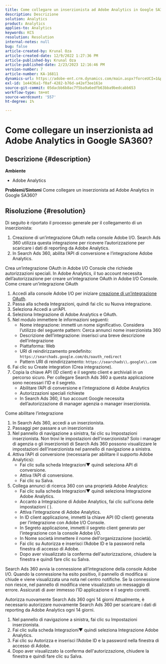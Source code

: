 ```yaml
---
title: Come collegare un inserzionista ad Adobe Analytics in Google SA360?
description: Descrizione
solution: Analytics
product: Analytics
applies-to: Analytics
keywords: KCS
resolution: Resolution
internal-notes: null
bug: false
article-created-by: Krunal Oza
article-created-date: 12/9/2022 1:27:36 PM
article-published-by: Krunal Oza
article-published-date: 2/23/2023 12:16:46 PM
version-number: 7
article-number: KA-16811
dynamics-url: https://adobe-ent.crm.dynamics.com/main.aspx?forceUCI=1&pagetype=entityrecord&etn=knowledgearticle&id=1c9ce939-c577-ed11-81aa-6045bd006149
exl-id: 1e4436a1-f0af-4282-b76d-a42ef3ee161e
source-git-commit: 05dacbb6b8ac7f5ba9a6edfb63bba9bedcabb653
workflow-type: tm+mt
source-wordcount: '557'
ht-degree: 1%

---
```


# Come collegare un inserzionista ad Adobe Analytics in Google SA360?

## Descrizione {#description}

<b>Ambiente</b>
- Adobe Analytics



<b>Problemi/Sintomi</b>
Come collegare un inserzionista ad Adobe Analytics in Google SA360?


## Risoluzione {#resolution}


Di seguito è riportato il processo generale per il collegamento di un inserzionista:

1. Creazione di un’integrazione OAuth nella console Adobe I/O. Search Ads 360 utilizza questa integrazione per ricevere l’autorizzazione per scaricare i dati di reporting da Adobe Analytics.
2. In Search Ads 360, abilita l’API di conversione e l’integrazione Adobe Analytics.


Crea un’integrazione OAuth in Adobe I/O Console che richiede autorizzazioni speciali. In Adobe Analytics, il tuo account necessita dell’autorizzazione per creare un’integrazione OAuth in Adobe I/O Console. Come creare un’integrazione OAuth

1. Accedi alla console Adobe I/O per iniziare [creazione di un’integrazione OAuth](https://developer.adobe.com/developer-console/docs/guides/#!AdobeDocs/adobeio-auth/master/AuthenticationOverview/OAuthIntegration.md).
2. Passa alla scheda Integrazioni, quindi fai clic su Nuova integrazione.
3. Seleziona Accedi a un’API.
4. Seleziona Integrazione di Adobe Analytics e OAuth.
5. Nel modulo immettere le informazioni seguenti:
   - Nome integrazione: immetti un nome significativo. Considera l’utilizzo del seguente pattern: Cerca annunci nome inserzionista 360
   - Descrizione dell’integrazione: inserisci una breve descrizione dell’integrazione
   - Piattaforma: Web
   - URI di reindirizzamento predefinito: `https://searchads.google.com/ds/oauth_redirect`
   - Pattern URI di reindirizzamento: `https://searchads\\.google\\.com`
6. Fai clic su Create integration (Crea integrazione).
7. Copia la chiave API (ID client) e il segreto client e archiviali in un percorso sicuro. Per collegare Search Ads 360 a questa applicazione sono necessari l’ID e il segreto.
   - Abilitare l’API di conversione e l’integrazione di Adobe Analytics
   - Autorizzazioni speciali richieste
   - In Search Ads 360, il tuo account Google necessita dell’autorizzazione di manager agenzia o manager inserzionista.


Come abilitare l’integrazione

1. In Search Ads 360, accedi a un inserzionista.
2. Passaggi per passare a un inserzionista
3. Nel pannello di navigazione a sinistra, fai clic su Impostazioni inserzionista.    Non trovi le impostazioni dell&#39;inserzionista? Solo i manager di agenzia o gli inserzionisti di Search Ads 360 possono visualizzare le impostazioni dell’inserzionista nel pannello di navigazione a sinistra.
4. Attiva l’API di conversione (necessaria per abilitare il supporto Adobe Analytics):
   - Fai clic sulla scheda Integrazioni▼ quindi seleziona API di conversione.
   - Attiva l’API di conversione.
   - Fai clic su Salva.
5. Collega annunci di ricerca 360 con una proprietà Adobe Analytics:
   - Fai clic sulla scheda Integrazioni▼ quindi seleziona Integrazione Adobe Analytics.
   - Accanto a Integrazione di Adobe Analytics, fai clic sull’icona delle impostazioni ( ).
   - Attiva l’integrazione di Adobe Analytics.
   - In ID client applicazione, immetti la chiave API (ID client) generata per l’integrazione con Adobe I/O Console.
   - In Segreto applicazione, immetti il segreto client generato per l’integrazione con la console Adobe I/O.
   - In Nome società immettere il nome dell&#39;organizzazione (società).
   - Fai clic su Autorizza e inserisci l’Adobe ID e la password nella finestra di accesso di Adobe.
   - Dopo aver visualizzato la conferma dell&#39;autorizzazione, chiudere la finestra e quindi fare clic su Salva.


Search Ads 360 avvia la connessione all’integrazione della console Adobe I/O. Quando la connessione ha esito positivo, il pannello di modifica si chiude e viene visualizzata una nota nel centro notifiche. Se la connessione non riesce, nel pannello di modifica viene visualizzato un messaggio di errore. Assicurati di aver immesso l’ID applicazione e il segreto corretti.

Autorizza nuovamente Search Ads 360 ogni 14 giorni Attualmente, è necessario autorizzare nuovamente Search Ads 360 per scaricare i dati di reporting da Adobe Analytics ogni 14 giorni.

1. Nel pannello di navigazione a sinistra, fai clic su Impostazioni inserzionista.
2. Fai clic sulla scheda Integrazioni▼ quindi seleziona Integrazione Adobe Analytics.
3. Fai clic su Autorizza e inserisci l’Adobe ID e la password nella finestra di accesso di Adobe.
4. Dopo aver visualizzato la conferma dell&#39;autorizzazione, chiudere la finestra e quindi fare clic su Salva.
